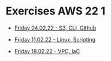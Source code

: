 # Exercises AWS 22 1

- [Friday 04.02.22 - S3, CLI, Github](22-02-04_S3-CLI-Actions/README.md)
- [Friday 11.02.22 - Linux, Scripting](22-02-11_linux_scripting/README.md)

- [Friday 18.02.22 - VPC, IaC](22-02-18_vpc_iac/README.md)